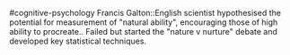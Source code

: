 #cognitive-psychology 
Francis Galton::English scientist hypothesised the potential for measurement of "natural ability", encouraging those of high ability to procreate.. Failed but started the "nature v nurture" debate and developed key statistical techniques.
<!--SR:!2024-04-07,1,230-->